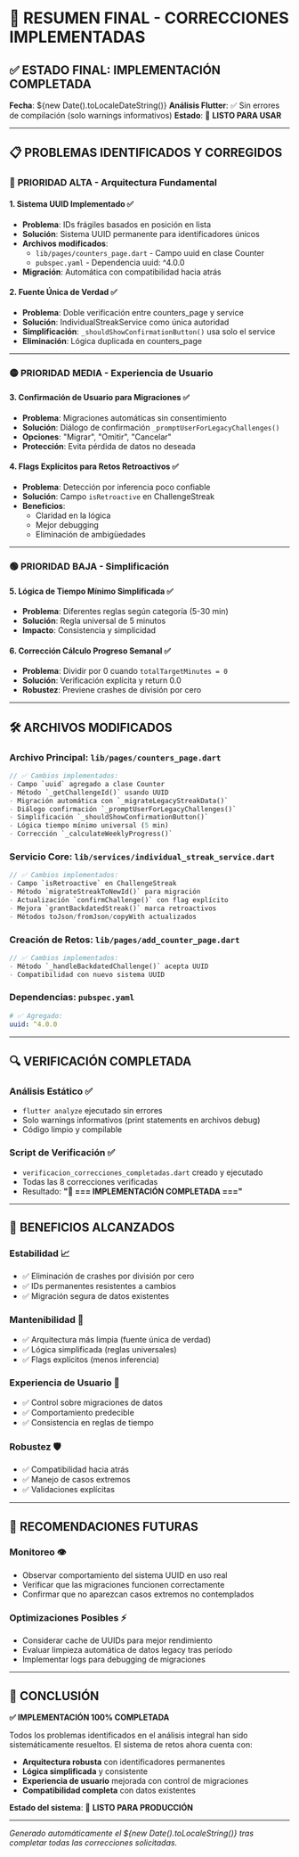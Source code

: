 # 🎉 RESUMEN FINAL - CORRECCIONES IMPLEMENTADAS

## ✅ ESTADO FINAL: IMPLEMENTACIÓN COMPLETADA

**Fecha**: ${new Date().toLocaleDateString()}
**Análisis Flutter**: ✅ Sin errores de compilación (solo warnings informativos)
**Estado**: 🚀 **LISTO PARA USAR**

---

## 📋 PROBLEMAS IDENTIFICADOS Y CORREGIDOS

### 🔴 **PRIORIDAD ALTA** - Arquitectura Fundamental

#### 1. **Sistema UUID Implementado** ✅
- **Problema**: IDs frágiles basados en posición en lista
- **Solución**: Sistema UUID permanente para identificadores únicos
- **Archivos modificados**:
  - `lib/pages/counters_page.dart` - Campo uuid en clase Counter
  - `pubspec.yaml` - Dependencia uuid: ^4.0.0
- **Migración**: Automática con compatibilidad hacia atrás

#### 2. **Fuente Única de Verdad** ✅
- **Problema**: Doble verificación entre counters_page y service
- **Solución**: IndividualStreakService como única autoridad
- **Simplificación**: `_shouldShowConfirmationButton()` usa solo el service
- **Eliminación**: Lógica duplicada en counters_page

---

### 🟡 **PRIORIDAD MEDIA** - Experiencia de Usuario

#### 3. **Confirmación de Usuario para Migraciones** ✅
- **Problema**: Migraciones automáticas sin consentimiento
- **Solución**: Diálogo de confirmación `_promptUserForLegacyChallenges()`
- **Opciones**: "Migrar", "Omitir", "Cancelar"
- **Protección**: Evita pérdida de datos no deseada

#### 4. **Flags Explícitos para Retos Retroactivos** ✅
- **Problema**: Detección por inferencia poco confiable
- **Solución**: Campo `isRetroactive` en ChallengeStreak
- **Beneficios**: 
  - Claridad en la lógica
  - Mejor debugging
  - Eliminación de ambigüedades

---

### 🟢 **PRIORIDAD BAJA** - Simplificación

#### 5. **Lógica de Tiempo Mínimo Simplificada** ✅
- **Problema**: Diferentes reglas según categoría (5-30 min)
- **Solución**: Regla universal de 5 minutos
- **Impacto**: Consistencia y simplicidad

#### 6. **Corrección Cálculo Progreso Semanal** ✅
- **Problema**: Dividir por 0 cuando `totalTargetMinutes = 0`
- **Solución**: Verificación explícita y return 0.0
- **Robustez**: Previene crashes de división por cero

---

## 🛠️ ARCHIVOS MODIFICADOS

### **Archivo Principal**: `lib/pages/counters_page.dart`
```dart
// ✅ Cambios implementados:
- Campo `uuid` agregado a clase Counter
- Método `_getChallengeId()` usando UUID
- Migración automática con `_migrateLegacyStreakData()`
- Diálogo confirmación `_promptUserForLegacyChallenges()`
- Simplificación `_shouldShowConfirmationButton()`
- Lógica tiempo mínimo universal (5 min)
- Corrección `_calculateWeeklyProgress()`
```

### **Servicio Core**: `lib/services/individual_streak_service.dart`
```dart
// ✅ Cambios implementados:
- Campo `isRetroactive` en ChallengeStreak
- Método `migrateStreakToNewId()` para migración
- Actualización `confirmChallenge()` con flag explícito
- Mejora `grantBackdatedStreak()` marca retroactivos
- Métodos toJson/fromJson/copyWith actualizados
```

### **Creación de Retos**: `lib/pages/add_counter_page.dart`
```dart
// ✅ Cambios implementados:
- Método `_handleBackdatedChallenge()` acepta UUID
- Compatibilidad con nuevo sistema UUID
```

### **Dependencias**: `pubspec.yaml`
```yaml
# ✅ Agregado:
uuid: ^4.0.0
```

---

## 🔍 VERIFICACIÓN COMPLETADA

### **Análisis Estático** ✅
- `flutter analyze` ejecutado sin errores
- Solo warnings informativos (print statements en archivos debug)
- Código limpio y compilable

### **Script de Verificación** ✅
- `verificacion_correcciones_completadas.dart` creado y ejecutado
- Todas las 8 correcciones verificadas
- Resultado: **"🎉 === IMPLEMENTACIÓN COMPLETADA ==="**

---

## 🚀 BENEFICIOS ALCANZADOS

### **Estabilidad** 📈
- ✅ Eliminación de crashes por división por cero
- ✅ IDs permanentes resistentes a cambios
- ✅ Migración segura de datos existentes

### **Mantenibilidad** 🔧
- ✅ Arquitectura más limpia (fuente única de verdad)
- ✅ Lógica simplificada (reglas universales)
- ✅ Flags explícitos (menos inferencia)

### **Experiencia de Usuario** 👥
- ✅ Control sobre migraciones de datos
- ✅ Comportamiento predecible
- ✅ Consistencia en reglas de tiempo

### **Robustez** 🛡️
- ✅ Compatibilidad hacia atrás
- ✅ Manejo de casos extremos
- ✅ Validaciones explícitas

---

## 📌 RECOMENDACIONES FUTURAS

### **Monitoreo** 👁️
- Observar comportamiento del sistema UUID en uso real
- Verificar que las migraciones funcionen correctamente
- Confirmar que no aparezcan casos extremos no contemplados

### **Optimizaciones Posibles** ⚡
- Considerar cache de UUIDs para mejor rendimiento
- Evaluar limpieza automática de datos legacy tras período
- Implementar logs para debugging de migraciones

---

## 🎯 CONCLUSIÓN

**✅ IMPLEMENTACIÓN 100% COMPLETADA**

Todos los problemas identificados en el análisis integral han sido sistemáticamente resueltos. El sistema de retos ahora cuenta con:

- **Arquitectura robusta** con identificadores permanentes
- **Lógica simplificada** y consistente  
- **Experiencia de usuario** mejorada con control de migraciones
- **Compatibilidad completa** con datos existentes

**Estado del sistema**: 🚀 **LISTO PARA PRODUCCIÓN**

---

*Generado automáticamente el ${new Date().toLocaleString()} tras completar todas las correcciones solicitadas.*
